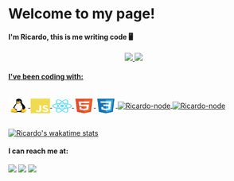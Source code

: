 # Welcome to my page!
<h4>I'm Ricardo, this is me writing code 🖥️</h4>


  <div align="center">
  <a href="https://github.com/ricardo-shinoda">
  <img height="150em" src="https://github-readme-stats.vercel.app/api?username=ricardo-shinoda&show_icons=true&theme=dark&include_all_commits=true&count_private=true"/>
  <img height="150em" src="https://github-readme-stats.vercel.app/api/top-langs/?username=ricardo-shinoda&layout=compact&langs_count=7&theme=dark"/>
</div>
 
  <h4> I've been coding with: </h4>
  <div style="display: inline_block"><br>
  <img align="center" alt="Ricardo-node" height="30" width="40" src="https://raw.githubusercontent.com/devicons/devicon/1119b9f84c0290e0f0b38982099a2bd027a48bf1/icons/linux/linux-original.svg" />
  <img align="center" alt="Ricardo-Js" height="30" width="40" src="https://raw.githubusercontent.com/devicons/devicon/master/icons/javascript/javascript-plain.svg">  
  <img align="center" alt="Ricardo-React" height="30" width="40" src="https://raw.githubusercontent.com/devicons/devicon/master/icons/react/react-original.svg">
  <img align="center" alt="Ricardo-HTML" height="30" width="40" src="https://raw.githubusercontent.com/devicons/devicon/master/icons/html5/html5-original.svg">
  <img align="center" alt="Ricardo-CSS" height="30" width="40" src="https://raw.githubusercontent.com/devicons/devicon/master/icons/css3/css3-original.svg">
  <img align="center" alt="Ricardo-node" height="30" width="40" src="https://cdn.jsdelivr.net/gh/devicons/devicon/icons/nodejs/nodejs-original.svg" />
  <img align="center" alt="Ricardo-node" height="30" width="40" src="https://cdn.jsdelivr.net/gh/devicons/devicon/icons/jest/jest-plain.svg" />
  
  

</div><br>
  
  

 
   [![Ricardo's wakatime stats](https://github-readme-stats.vercel.app/api/wakatime?username=ricardo_shinoda)](https://github.com/anuraghazra/github-readme-stats)


  <h4> I can reach me at: </h4>

  <div> 
  <a href="https://www.linkedin.com/in/ricardoshinoda/" target="_blank"><img src="https://img.shields.io/badge/-LinkedIn-%230077B5?style=for-the-badge&logo=linkedin&logoColor=white" target="_blank"></a> 
  <a href = "mailto:ricardoshinoda@gmail.com"><img src="https://img.shields.io/badge/-Gmail-%23333?style=for-the-badge&logo=gmail&logoColor=white" target="_blank"></a>
  <a href="https://www.instagram.com/ricardo.shinoda/" target="_blank"><img src="https://img.shields.io/badge/-Instagram-%23E4405F?style=for-the-badge&logo=instagram&logoColor=white" target="_blank"></a>
 

</div>

